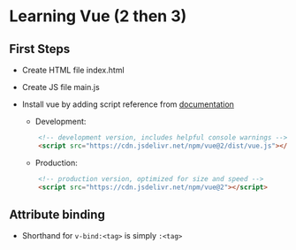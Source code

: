 # Learning Vue (2 then 3)

## First Steps
- Create HTML file index.html
- Create JS file main.js
- Install vue by adding script reference from [documentation][1]
    
    - Development:
    ```html
        <!-- development version, includes helpful console warnings -->
        <script src="https://cdn.jsdelivr.net/npm/vue@2/dist/vue.js"></script>
    ```
    - Production:
    ```html
        <!-- production version, optimized for size and speed -->
        <script src="https://cdn.jsdelivr.net/npm/vue@2"></script>
    ```
## Attribute binding
- Shorthand for `v-bind:<tag>` is simply `:<tag>`

[1]:https://vuejs.org/v2/guide/